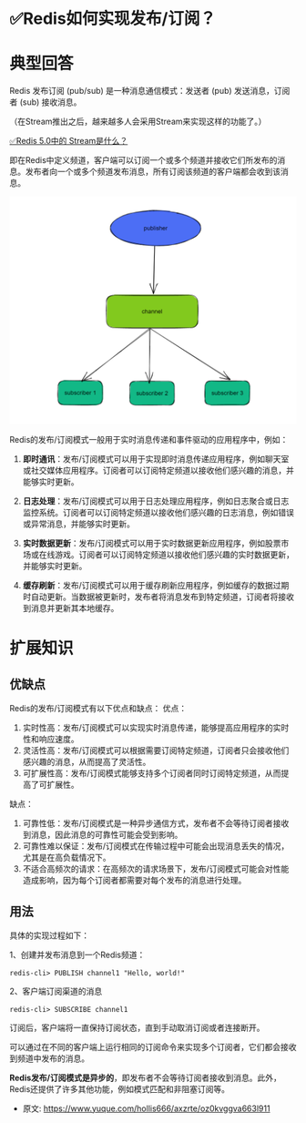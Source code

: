 # ✅Redis如何实现发布/订阅？
<!--page header-->


<a name="XaGI8"></a>
# 典型回答

Redis 发布订阅 (pub/sub) 是一种消息通信模式：发送者 (pub) 发送消息，订阅者 (sub) 接收消息。

（在Stream推出之后，越来越多人会采用Stream来实现这样的功能了。）

[✅Redis 5.0中的 Stream是什么？](https://www.yuque.com/hollis666/axzrte/qehw9x86oxl0r0sc?view=doc_embed)

即在Redis中定义频道，客户端可以订阅一个或多个频道并接收它们所发布的消息。发布者向一个或多个频道发布消息，所有订阅该频道的客户端都会收到该消息。


![image.png](./img/jjLJJcfXUw4tDS8X/1677995887004-70d82343-0fa8-41c6-8025-b6db1f8e49e6-649381.png)

Redis的发布/订阅模式一般用于实时消息传递和事件驱动的应用程序中，例如：

1. **即时通讯**：发布/订阅模式可以用于实现即时消息传递应用程序，例如聊天室或社交媒体应用程序。订阅者可以订阅特定频道以接收他们感兴趣的消息，并能够实时更新。

2. **日志处理**：发布/订阅模式可以用于日志处理应用程序，例如日志聚合或日志监控系统。订阅者可以订阅特定频道以接收他们感兴趣的日志消息，例如错误或异常消息，并能够实时更新。

3. **实时数据更新**：发布/订阅模式可以用于实时数据更新应用程序，例如股票市场或在线游戏。订阅者可以订阅特定频道以接收他们感兴趣的实时数据更新，并能够实时更新。

4. **缓存刷新**：发布/订阅模式可以用于缓存刷新应用程序，例如缓存的数据过期时自动更新。当数据被更新时，发布者将消息发布到特定频道，订阅者将接收到消息并更新其本地缓存。

<a name="Q6i3L"></a>
# 扩展知识

<a name="ZxUkO"></a>
## 优缺点

Redis的发布/订阅模式有以下优点和缺点：
优点：

1. 实时性高：发布/订阅模式可以实现实时消息传递，能够提高应用程序的实时性和响应速度。
2. 灵活性高：发布/订阅模式可以根据需要订阅特定频道，订阅者只会接收他们感兴趣的消息，从而提高了灵活性。
3. 可扩展性高：发布/订阅模式能够支持多个订阅者同时订阅特定频道，从而提高了可扩展性。

缺点：

1. 可靠性低：发布/订阅模式是一种异步通信方式，发布者不会等待订阅者接收到消息，因此消息的可靠性可能会受到影响。
2. 可靠性难以保证：发布/订阅模式在传输过程中可能会出现消息丢失的情况，尤其是在高负载情况下。
3. 不适合高频次的请求：在高频次的请求场景下，发布/订阅模式可能会对性能造成影响，因为每个订阅者都需要对每个发布的消息进行处理。

<a name="RJV2T"></a>
## 用法

 具体的实现过程如下：

1、创建并发布消息到一个Redis频道：

```
redis-cli> PUBLISH channel1 "Hello, world!"
```

2、客户端订阅渠道的消息

```
redis-cli> SUBSCRIBE channel1
```

订阅后，客户端将一直保持订阅状态，直到手动取消订阅或者连接断开。

可以通过在不同的客户端上运行相同的订阅命令来实现多个订阅者，它们都会接收到频道中发布的消息。

**Redis发布/订阅模式是异步的**，即发布者不会等待订阅者接收到消息。此外，Redis还提供了许多其他功能，例如模式匹配和非阻塞订阅等。


<!--page footer-->
- 原文: <https://www.yuque.com/hollis666/axzrte/oz0kvggva663l911>